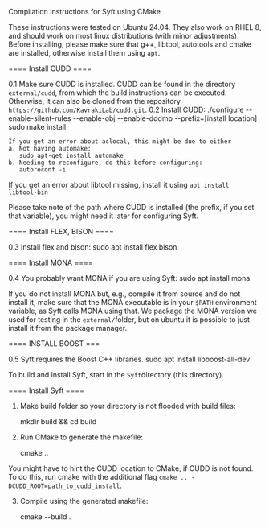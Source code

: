 Compilation Instructions for Syft using CMake

These instructions were tested on Ubuntu 24.04.
They also work on RHEL 8, and should work on most linux distributions (with minor adjustments).
Before installing, please make sure that g++, libtool, autotools and cmake are installed, otherwise install them using ``apt``.

==== Install CUDD ====

0.1 Make sure CUDD is installed. 
   CUDD can be found in the directory ``external/cudd``, from which the build instructions can be executed.
   Otherwise, it can also be cloned from the repository ``https://github.com/KavrakiLab/cudd.git``.
0.2 Install CUDD:
    ./configure --enable-silent-rules --enable-obj --enable-dddmp --prefix=[install location]
    sudo make install

    If you get an error about aclocal, this might be due to either
    a. Not having automake:
       sudo apt-get install automake
    b. Needing to reconfigure, do this before configuring:
       autoreconf -i

   If you get an error about libtool missing, install it using ``apt install libtool-bin``

Please take note of the path where CUDD is installed (the prefix, if you set that variable), you might need it later for configuring Syft.

==== Install FLEX, BISON ====

0.3 Install flex and bison:
    sudo apt install flex bison

==== Install MONA ====

0.4 You probably want MONA if you are using Syft:
    sudo apt install mona

If you do not install MONA but, e.g., compile it from source and do not install it, make sure that the MONA executable is in your ``$PATH`` environment variable, as Syft calls MONA using that. We package the MONA version we used for testing in the ``external/``folder, but on ubuntu it is possible to just install it from the package manager.

==== INSTALL BOOST === 

0.5 Syft requires the Boost C++ libraries. 
   sudo apt install libboost-all-dev

To build and install Syft, start in the ``Syft``directory (this directory).

==== Install Syft ====

1. Make build folder so your directory is not flooded with build files:

   mkdir build && cd build

2. Run CMake to generate the makefile:

   cmake .. 

You might have to hint the CUDD location to CMake, if CUDD is not found. 
To do this, run cmake with the additional flag ``cmake .. -DCUDD_ROOT=path_to_cudd_install``.

3. Compile using the generated makefile:

   cmake --build .

